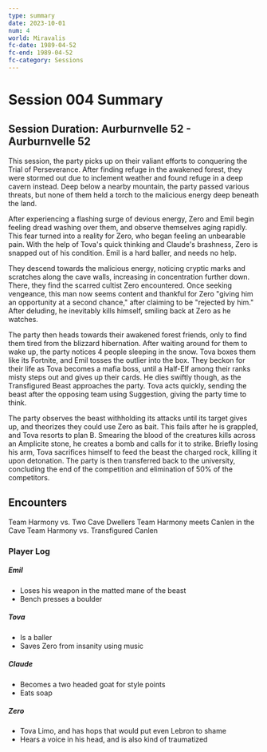 ```yaml
---
type: summary
date: 2023-10-01
num: 4
world: Miravalis
fc-date: 1989-04-52
fc-end: 1989-04-52
fc-category: Sessions
---
```

# Session 004 Summary
## Session Duration: Aurburnvelle 52 - Aurburnvelle 52
This session, the party picks up on their valiant efforts to conquering the Trial of Perseverance. After finding refuge in the awakened forest, they were stormed out due to inclement weather and found refuge in a deep cavern instead. Deep below a nearby mountain, the party passed various threats, but none of them held a torch to the malicious energy deep beneath the land. 

After experiencing a flashing surge of devious energy, Zero and Emil begin feeling dread washing over them, and observe themselves aging rapidly. This fear turned into a reality for Zero, who began feeling an unbearable pain. With the help of Tova's quick thinking and Claude's brashness, Zero is snapped out of his condition. Emil is a hard baller, and needs no help. 

They descend towards the malicious energy, noticing cryptic marks and scratches along the cave walls, increasing in concentration further down. There, they find the scarred cultist Zero encountered. Once seeking vengeance, this man now seems content and thankful for Zero "giving him an opportunity at a second chance," after claiming to be "rejected by him." After deluding, he inevitably kills himself, smiling back at Zero as he watches.

The party then heads towards their awakened forest friends, only to find them tired from the blizzard hibernation. After waiting around for them to wake up, the party notices 4 people sleeping in the snow. Tova boxes them like its Fortnite, and Emil tosses the outlier into the box. They beckon for their life as Tova becomes a mafia boss, until a Half-Elf among their ranks misty steps out and gives up their cards. He dies swiftly though, as the Transfigured Beast approaches the party. Tova acts quickly, sending the beast after the opposing team using Suggestion, giving the party time to think.

The party observes the beast withholding its attacks until its target gives up, and theorizes they could use Zero as bait. This fails after he is grappled, and Tova resorts to plan B. Smearing the blood of the creatures kills across an Amplicite stone, he creates a bomb and calls for it to strike. Briefly losing his arm, Tova sacrifices himself to feed the beast the charged rock, killing it upon detonation. The party is then transferred back to the university, concluding the end of the competition and elimination of 50% of the competitors.
## Encounters
Team Harmony vs. Two Cave Dwellers
Team Harmony meets Canlen in the Cave
Team Harmony vs. Transfigured Canlen
### Player Log
##### Emil
- Loses his weapon in the matted mane of the beast
- Bench presses a boulder
##### Tova
- Is a baller
- Saves Zero from insanity using music
##### Claude
- Becomes a two headed goat for style points
- Eats soap
##### Zero
- Tova Limo, and has hops that would put even Lebron to shame
- Hears a voice in his head, and is also kind of traumatized

